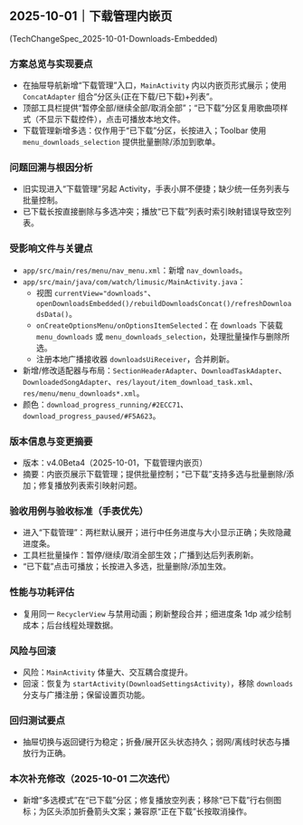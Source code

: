## 2025-10-01｜下载管理内嵌页
(TechChangeSpec_2025-10-01-Downloads-Embedded)

### 方案总览与实现要点
- 在抽屉导航新增“下载管理”入口，`MainActivity` 内以内嵌页形式展示；使用 `ConcatAdapter` 组合“分区头(正在下载/已下载)+列表”。
- 顶部工具栏提供“暂停全部/继续全部/取消全部”；“已下载”分区复用歌曲项样式（不显示下载控件），点击可播放本地文件。
- 下载管理新增多选：仅作用于“已下载”分区，长按进入；Toolbar 使用 `menu_downloads_selection` 提供批量删除/添加到歌单。

### 问题回溯与根因分析
- 旧实现进入“下载管理”另起 Activity，手表小屏不便捷；缺少统一任务列表与批量控制。
- 已下载长按直接删除与多选冲突；播放“已下载”列表时索引映射错误导致空列表。

### 受影响文件与关键点
- `app/src/main/res/menu/nav_menu.xml`：新增 `nav_downloads`。
- `app/src/main/java/com/watch/limusic/MainActivity.java`：
  - 视图 `currentView="downloads"`、`openDownloadsEmbedded()/rebuildDownloadsConcat()/refreshDownloadsData()`。
  - `onCreateOptionsMenu/onOptionsItemSelected`：在 `downloads` 下装载 `menu_downloads` 或 `menu_downloads_selection`，处理批量操作与删除所选。
  - 注册本地广播接收器 `downloadsUiReceiver`，合并刷新。
- 新增/修改适配器与布局：`SectionHeaderAdapter`、`DownloadTaskAdapter`、`DownloadedSongAdapter`、`res/layout/item_download_task.xml`、`res/menu/menu_downloads*.xml`。
- 颜色：`download_progress_running/#2ECC71`、`download_progress_paused/#F5A623`。

### 版本信息与变更摘要
- 版本：v4.0Beta4（2025-10-01，下载管理内嵌页）
- 摘要：内嵌页展示下载管理；提供批量控制；“已下载”支持多选与批量删除/添加；修复播放列表索引映射问题。

### 验收用例与验收标准（手表优先）
- 进入“下载管理”：两栏默认展开；进行中任务进度与大小显示正确；失败隐藏进度条。
- 工具栏批量操作：暂停/继续/取消全部生效；广播到达后列表刷新。
- “已下载”点击可播放；长按进入多选，批量删除/添加生效。

### 性能与功耗评估
- 复用同一 `RecyclerView` 与禁用动画；刷新整段合并；细进度条 1dp 减少绘制成本；后台线程处理数据。

### 风险与回滚
- 风险：`MainActivity` 体量大、交互耦合度提升。
- 回滚：恢复为 `startActivity(DownloadSettingsActivity)`，移除 `downloads` 分支与广播注册；保留设置页功能。

### 回归测试要点
- 抽屉切换与返回键行为稳定；折叠/展开区头状态持久；弱网/离线时状态与播放行为正确。

### 本次补充修改（2025-10-01 二次迭代）
- 新增“多选模式”在“已下载”分区；修复播放空列表；移除“已下载”行右侧图标；为区头添加折叠箭头文案；兼容原“正在下载”长按取消操作。 